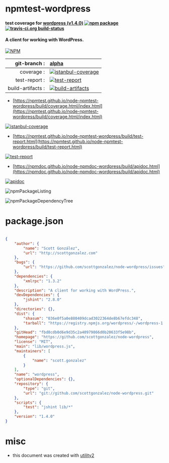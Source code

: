 # npmtest-wordpress

#### test coverage for  [wordpress (v1.4.0)](https://github.com/scottgonzalez/node-wordpress)  [![npm package](https://img.shields.io/npm/v/npmtest-wordpress.svg?style=flat-square)](https://www.npmjs.org/package/npmtest-wordpress) [![travis-ci.org build-status](https://api.travis-ci.org/npmtest/node-npmtest-wordpress.svg)](https://travis-ci.org/npmtest/node-npmtest-wordpress)

#### A client for working with WordPress.

[![NPM](https://nodei.co/npm/wordpress.png?downloads=true&downloadRank=true&stars=true)](https://www.npmjs.com/package/wordpress)

| git-branch : | [alpha](https://github.com/npmtest/node-npmtest-wordpress/tree/alpha)|
|--:|:--|
| coverage : | [![istanbul-coverage](https://npmtest.github.io/node-npmtest-wordpress/build/coverage.badge.svg)](https://npmtest.github.io/node-npmtest-wordpress/build/coverage.html/index.html)|
| test-report : | [![test-report](https://npmtest.github.io/node-npmtest-wordpress/build/test-report.badge.svg)](https://npmtest.github.io/node-npmtest-wordpress/build/test-report.html)|
| build-artifacts : | [![build-artifacts](https://npmtest.github.io/node-npmtest-wordpress/glyphicons_144_folder_open.png)](https://github.com/npmtest/node-npmtest-wordpress/tree/gh-pages/build)|

- [https://npmtest.github.io/node-npmtest-wordpress/build/coverage.html/index.html](https://npmtest.github.io/node-npmtest-wordpress/build/coverage.html/index.html)

[![istanbul-coverage](https://npmtest.github.io/node-npmtest-wordpress/build/screenCapture.buildCi.browser.%252Ftmp%252Fbuild%252Fcoverage.lib.html.png)](https://npmtest.github.io/node-npmtest-wordpress/build/coverage.html/index.html)

- [https://npmtest.github.io/node-npmtest-wordpress/build/test-report.html](https://npmtest.github.io/node-npmtest-wordpress/build/test-report.html)

[![test-report](https://npmtest.github.io/node-npmtest-wordpress/build/screenCapture.buildCi.browser.%252Ftmp%252Fbuild%252Ftest-report.html.png)](https://npmtest.github.io/node-npmtest-wordpress/build/test-report.html)

- [https://npmdoc.github.io/node-npmdoc-wordpress/build/apidoc.html](https://npmdoc.github.io/node-npmdoc-wordpress/build/apidoc.html)

[![apidoc](https://npmdoc.github.io/node-npmdoc-wordpress/build/screenCapture.buildCi.browser.%252Ftmp%252Fbuild%252Fapidoc.html.png)](https://npmdoc.github.io/node-npmdoc-wordpress/build/apidoc.html)

![npmPackageListing](https://npmtest.github.io/node-npmtest-wordpress/build/screenCapture.npmPackageListing.svg)

![npmPackageDependencyTree](https://npmtest.github.io/node-npmtest-wordpress/build/screenCapture.npmPackageDependencyTree.svg)



# package.json

```json

{
    "author": {
        "name": "Scott González",
        "url": "http://scottgonzalez.com"
    },
    "bugs": {
        "url": "https://github.com/scottgonzalez/node-wordpress/issues"
    },
    "dependencies": {
        "xmlrpc": "1.3.2"
    },
    "description": "A client for working with WordPress.",
    "devDependencies": {
        "jshint": "2.8.0"
    },
    "directories": {},
    "dist": {
        "shasum": "036e0f5a0e880409dcad3022364de8b67efdc348",
        "tarball": "https://registry.npmjs.org/wordpress/-/wordpress-1.4.0.tgz"
    },
    "gitHead": "fbd8cdb0d6e9d35c2a40979866d0b20633f5e98b",
    "homepage": "https://github.com/scottgonzalez/node-wordpress",
    "license": "MIT",
    "main": "lib/wordpress.js",
    "maintainers": [
        {
            "name": "scott.gonzalez"
        }
    ],
    "name": "wordpress",
    "optionalDependencies": {},
    "repository": {
        "type": "git",
        "url": "git://github.com/scottgonzalez/node-wordpress.git"
    },
    "scripts": {
        "test": "jshint lib/*"
    },
    "version": "1.4.0"
}
```



# misc
- this document was created with [utility2](https://github.com/kaizhu256/node-utility2)
